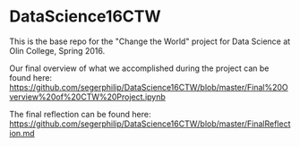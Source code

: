 # DataScience16CTW
This is the base repo for the "Change the World" project for Data Science at Olin College, Spring 2016.

Our final overview of what we accomplished during the project can be found here: https://github.com/segerphilip/DataScience16CTW/blob/master/Final%20Overview%20of%20CTW%20Project.ipynb

The final reflection can be found here: https://github.com/segerphilip/DataScience16CTW/blob/master/FinalReflection.md